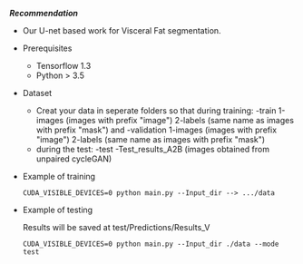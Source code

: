 ***Recommendation***

- Our U-net based work for Visceral Fat segmentation.


- Prerequisites

    - Tensorflow 1.3 
    - Python > 3.5

- Dataset

    - Creat your data in seperate folders so that during training:
                -train 
                            1-images (images with prefix "image")
                            2-labels (same name as images with prefix "mask")
      and 
                -validation
                            1-images (images with prefix "image")
                            2-labels (same name as images with prefix "mask")
    - during the test:
                -test
                        -Test_results_A2B (images obtained from unpaired cycleGAN)
                        
- Example of training

    ```console
    CUDA_VISIBLE_DEVICES=0 python main.py --Input_dir --> .../data
    ```

- Example of testing

    Results will be saved at  test/Predictions/Results_V

    ```console
    CUDA_VISIBLE_DEVICES=0 python main.py --Input_dir ./data --mode test
    ```
